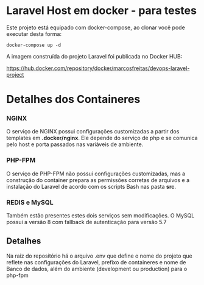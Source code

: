 # Laravel Host em docker - para testes

Este projeto está equipado com docker-compose, ao clonar você pode executar desta forma:

`docker-compose up -d`

A imagem construída do projeto Laravel foi publicada no Docker HUB:

https://hub.docker.com/repository/docker/marcosfreitas/devops-laravel-project

# Detalhes dos Containeres

### NGINX
O serviço de NGINX possui configurações customizadas a partir dos templates em **.docker/nginx**.
Ele depende do serviço de php e se comunica pelo host e porta passados nas variáveis de ambiente.

### PHP-FPM
O serviço de PHP-FPM não possui configurações customizadas, mas a construção do container prepara as permissões corretas de arquivos e a instalação do Laravel de acordo com os scripts Bash nas pasta **src**.

### REDIS e MySQL
Também estão presentes estes dois serviços sem modificações. O MySQL possui a versão 8 com fallback de autenticação para versão 5.7


## Detalhes

Na raiz do repositório há o arquivo .env que define o nome do projeto que reflete nas configurações do Laravel, prefixo de containeres e nome de Banco de dados, além do ambiente (development ou production) para o php-fpm